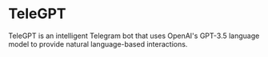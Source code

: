 # TeleGPT
TeleGPT is an intelligent Telegram bot that uses OpenAI's GPT-3.5 language model to provide natural language-based interactions.
